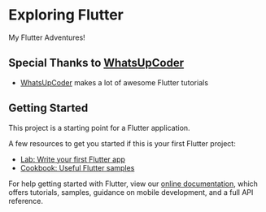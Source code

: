 # Exploring Flutter

My Flutter Adventures!

## Special Thanks to [WhatsUpCoder](https://www.youtube.com/channel/UCDCFIqDZ1QUqivxVFQDxS0w)
- [WhatsUpCoder](https://www.youtube.com/channel/UCDCFIqDZ1QUqivxVFQDxS0w) makes a lot of awesome Flutter tutorials
## Getting Started

This project is a starting point for a Flutter application.

A few resources to get you started if this is your first Flutter project:

- [Lab: Write your first Flutter app](https://flutter.io/docs/get-started/codelab)
- [Cookbook: Useful Flutter samples](https://flutter.io/docs/cookbook)

For help getting started with Flutter, view our 
[online documentation](https://flutter.io/docs), which offers tutorials, 
samples, guidance on mobile development, and a full API reference.
